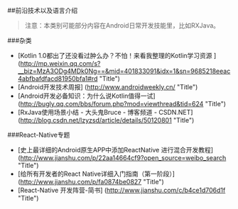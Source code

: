 
##前沿技术以及语言介绍

>注意：本类别可能部分内容在Android日常开发技能里，比如RXJava。

###杂类
* [Kotlin 1.0都出了还没看过肿么办？不怕！来看我整理的Kotlin学习资源 ] (http://mp.weixin.qq.com/s?__biz=MzA3ODg4MDk0Ng==&mid=401833091&idx=1&sn=9685218eeac4abfbafdfacd81950bfa1#rd  "Title")
* [Android开发技术周报] (http://www.androidweekly.cn/  "Title")
* [Android开发必备知识：为什么说Kotlin值得一试] (http://bugly.qq.com/bbs/forum.php?mod=viewthread&tid=624 "Title")
* [RxJava使用场景小结 - 大头鬼Bruce - 博客频道 - CSDN.NET] (http://blog.csdn.net/lzyzsd/article/details/50120801 "Title")


###React-Native专题
* [史上最详细的Android原生APP中添加ReactNative 进行混合开发教程] (http://www.jianshu.com/p/22aa14664cf9?open_source=weibo_search "Title")
* [给所有开发者的React Native详细入门指南（第一阶段）] (http://www.jianshu.com/p/fa0874be0827 "Title")
* [React-Native 开发阵营-简书] (http://www.jianshu.com/c/b4ce1d706d1f "Title")
